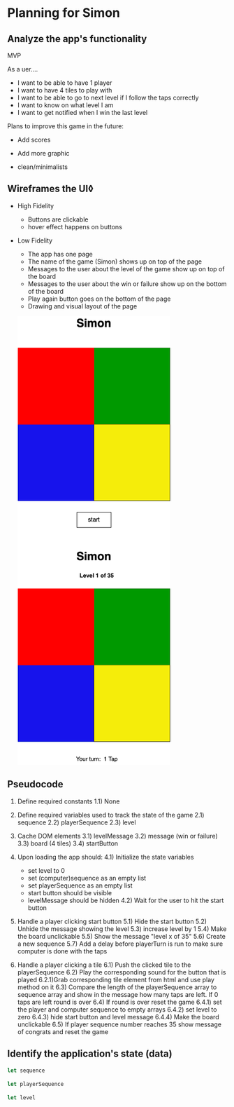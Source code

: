 # Planning for Simon

## Analyze the app's functionality

MVP

As a uer....

- I want to be able to have 1 player
- I want to have 4 tiles to play with
- I want to be able to go to next level if I follow the taps correctly
- I want to know on what level I am
- I want to get notified when I win the last level


Plans to improve this game in the future:
- Add scores
- Add more graphic

- clean/minimalists


## Wireframes the UI◊

- High Fidelity
    - Buttons are clickable
    - hover effect happens on buttons
    
- Low Fidelity
    - The app has one page
    - The name of the game (Simon) shows up on top of the page
    - Messages to the user about the level of the game show up on top of the board
    - Messages to the user about the win or failure show up on the bottom of the board
    - Play again button goes on the bottom of the page
    - Drawing and visual layout of the page 

    ![Simon Game](assets/SimonBoard.png)
    

## Pseudocode

1) Define required constants
    1.1) None
  
2) Define required variables used to track the state of the game
    2.1) sequence
    2.2) playerSequence
    2.3) level

3) Cache DOM elements
    3.1) levelMessage
    3.2) message (win or failure)
    3.3) board (4 tiles)
    3.4) startButton

4) Upon loading the app should:
    4.1) Initialize the state variables
      - set level to 0
      - set (computer)sequence as an empty list
      - set playerSequence as an empty list
      - start button should be visible
      - levelMessage should be hidden
    4.2) Wait for the user to hit the start button
    
5) Handle a player clicking start button
    5.1) Hide the start button
    5.2) Unhide the message showing the level
    5.3) increase level by 1
    5.4) Make the board unclickable
    5.5) Show the message "level x of 35"
    5.6) Create a new sequence
    5.7) Add a delay before playerTurn is run to make sure computer is done with the taps

6) Handle a player clicking a tile
    6.1) Push the clicked tile to the playerSequence
    6.2) Play the corresponding sound for the button that is played
        6.2.1)Grab corresponding tile element from html and use play method on it
    6.3) Compare the length of the playerSequence array to sequence array and show in the message how many taps are left. If 0 taps are left round is over
    6.4) If round is over reset the game
        6.4.1) set the player and computer sequence to empty arrays
        6.4.2) set level to zero
        6.4.3) hide start button and level message
        6.4.4) Make the board unclickable
    6.5) If player sequence number reaches 35 show message of congrats and reset the game


## Identify the application's state (data)

```js
let sequence
```

```js
let playerSequence
```

```js
let level
```
